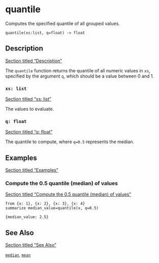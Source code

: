 # quantile

Computes the specified quantile of all grouped values.

```tql
quantile(xs:list, q=float) -> float
```

## Description

[Section titled “Description”](#description)

The `quantile` function returns the quantile of all numeric values in `xs`, specified by the argument `q`, which should be a value between 0 and 1.

### `xs: list`

[Section titled “xs: list”](#xs-list)

The values to evaluate.

### `q: float`

[Section titled “q: float”](#q-float)

The quantile to compute, where `q=0.5` represents the median.

## Examples

[Section titled “Examples”](#examples)

### Compute the 0.5 quantile (median) of values

[Section titled “Compute the 0.5 quantile (median) of values”](#compute-the-05-quantile-median-of-values)

```tql
from {x: 1}, {x: 2}, {x: 3}, {x: 4}
summarize median_value=quantile(x, q=0.5)
```

```tql
{median_value: 2.5}
```

## See Also

[Section titled “See Also”](#see-also)

[`median`](/reference/functions/median), [`mean`](/reference/functions/mean)